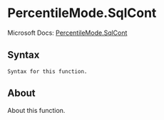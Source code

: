 ---
---

# PercentileMode.SqlCont

Microsoft Docs: [PercentileMode.SqlCont](https://docs.microsoft.com/en-us/powerquery-m/percentilemode-sqlcont)

## Syntax

```
Syntax for this function.
```

## About

About this function.

